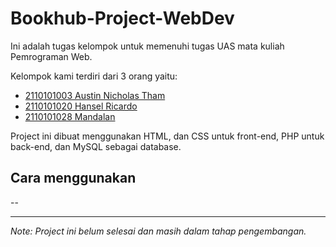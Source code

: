 # Bookhub-Project-WebDev

Ini adalah tugas kelompok untuk memenuhi tugas UAS mata kuliah Pemrograman Web. 

Kelompok kami terdiri dari 3 orang yaitu:

- [2110101003 Austin Nicholas Tham](https://github.com/AustinNick)
- [2110101020 Hansel Ricardo](https://github.com/HanselRicardo)
- [2110101028 Mandalan](https://github.com/omniset)

Project ini dibuat menggunakan HTML, dan CSS untuk front-end, PHP untuk back-end, dan MySQL sebagai database.

## Cara menggunakan

--

<hr>

*Note: Project ini belum selesai dan masih dalam tahap pengembangan.*
